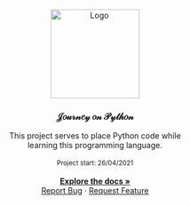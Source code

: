 <br/>
<p align="center">
  <a href="https://github.com/bernardofsr">
    <img src="images/python.png" alt="Logo" width="160" height="160">
  </a>

  <h3 align="center">𝒥𝑜𝓊𝓇𝓃𝑒𝓎 𝑜𝓃 𝒫𝓎𝓉𝒽𝑜𝓃</h3>

  <p align="center">
    This project serves to place Python code while <br>learning this programming language.
    <br>
    <br>
    <sub>Project start: 26/04/2021</sub>
    <br/>
    </br>
    <a href="https://github.com/bernardofsr"><strong>Explore the docs »</strong></a>
    <br />
    <a href="mailto:bernardofsr@protonmail.com">Report Bug</a>
    ·
    <a href="mailto:bernardofsr@protonmail.com">Request Feature</a>
  </p>
</p>
 